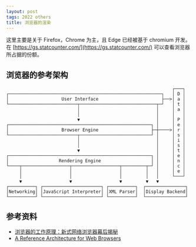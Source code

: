 ```yaml
---
layout: post
tags: 2022 others
title: 浏览器的渲染
---
```


这里主要是关于 Firefox，Chrome 为主，且 Edge 已经被基于 chromium 开发。在 [https://gs.statcounter.com/](https://gs.statcounter.com/) 可以查看浏览器所占据的份额。

## 浏览器的参考架构

```plain
                                                               ┌───┐
┌──────────────────────────────────────────────────────────┐   │ D │
│                    User Interface                        ├──>│ a │
└──────────────────────────┬─────────────────────────────┬─┘   │ t │
                           │                             │     │ a │
                           │                             │     │   │
                           ▼                             │     │ P │
┌──────────────────────────────────────────────────────┐ │     │ e │
│                    Browser Engine                    ├─┼────>│ r │
└──────────────────────────┬───────────────────────────┘ │     │ s │
                           │                             │     │ i │
                           │                             │     │ s │
                           ▼                             │     │ t │
┌──────────────────────────────────────────────────────┐ │     │ e │
│                   Rendering Engine                   │ │     │ n │
└────┬──────────────────┬──────────────────┬─────────┬─┘ │     │ c │
     │                  │                  │         │   │     │ e │
     │                  │                  │         │   │     └───┘
     ▼                  ▼                  ▼         ▼   ▼
┌──────────┐ ┌──────────────────────┐ ┌──────────┐  ┌───────────────┐
│Networking│ │JavaScript Interpreter│ │XML Parser│  │Display Backend│
└──────────┘ └──────────────────────┘ └──────────┘  └───────────────┘
```

## 参考资料

- [浏览器的工作原理：新式网络浏览器幕后揭秘](https://www.html5rocks.com/zh/tutorials/internals/howbrowserswork/)
- [A Reference Architecture for Web Browsers](https://grosskurth.ca/papers/browser-refarch.pdf)
